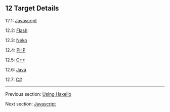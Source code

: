 ## 12 Target Details

12.1: [Javascript](#)

12.2: [Flash](#)

12.3: [Neko](#)

12.4: [PHP](#)

12.5: [C++](#)

12.6: [Java](#)

12.7: [C#](#)

---

Previous section: [Using Haxelib](haxelib-using.md)

Next section: [Javascript](#)